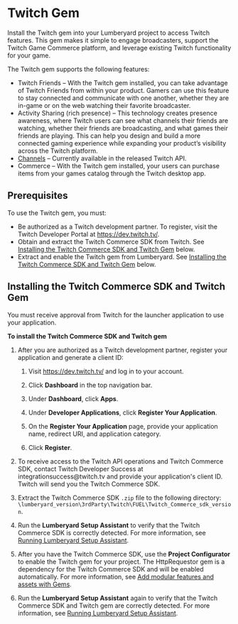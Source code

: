 # Twitch Gem<a name="gems-system-gem-twitch"></a>

Install the Twitch gem into your Lumberyard project to access Twitch features\. This gem makes it simple to engage broadcasters, support the Twitch Game Commerce platform, and leverage existing Twitch functionality for your game\.

The Twitch gem supports the following features:
+ Twitch Friends – With the Twitch gem installed, you can take advantage of Twitch Friends from within your product\. Gamers can use this feature to stay connected and communicate with one another, whether they are in\-game or on the web watching their favorite broadcaster\. 
+ Activity Sharing \(rich presence\) – This technology creates presence awareness, where Twitch users can see what channels their friends are watching, whether their friends are broadcasting, and what games their friends are playing\. This can help you design and build a more connected gaming experience while expanding your product’s visibility across the Twitch platform\. 
+ [Channels](https://dev.twitch.tv/docs/v5/reference/channels/) – Currently available in the released Twitch API\.
+ Commerce – With the Twitch gem installed, your users can purchase items from your games catalog through the Twitch desktop app\.

## Prerequisites<a name="gems-system-gem-twitch-prerequisites"></a>

To use the Twitch gem, you must:
+ Be authorized as a Twitch development partner\. To register, visit the Twitch Developer Portal at [https://dev\.twitch\.tv/](https://dev.twitch.tv/)\.
+ Obtain and extract the Twitch Commerce SDK from Twitch\. See [Installing the Twitch Commerce SDK and Twitch Gem](#gems-system-gem-twitch-install-sdk-gem) below\.
+ Extract and enable the Twitch gem from Lumberyard\. See [Installing the Twitch Commerce SDK and Twitch Gem](#gems-system-gem-twitch-install-sdk-gem) below\.

## Installing the Twitch Commerce SDK and Twitch Gem<a name="gems-system-gem-twitch-install-sdk-gem"></a>

You must receive approval from Twitch for the launcher application to use your application\.

**To install the Twitch Commerce SDK and Twitch gem**

1. After you are authorized as a Twitch development partner, register your application and generate a client ID:

   1. Visit [https://dev\.twitch\.tv/](https://dev.twitch.tv/) and log in to your account\.

   1. Click **Dashboard** in the top navigation bar\.

   1. Under **Dashboard**, click **Apps**\.

   1. Under **Developer Applications**, click **Register Your Application**\.

   1. On the **Register Your Application** page, provide your application name, redirect URI, and application category\.

   1. Click **Register**\.

1. To receive access to the Twitch API operations and Twitch Commerce SDK, contact Twitch Developer Success at integrationsuccess@twitch\.tv and provide your application's client ID\. Twitch will send you the Twitch Commerce SDK\.

1. Extract the Twitch Commerce SDK `.zip` file to the following directory: `\lumberyard_version\3rdParty\Twitch\FUEL\Twitch_Commerce_sdk_version`\.

1. Run the **Lumberyard Setup Assistant** to verify that the Twitch Commerce SDK is correctly detected\. For more information, see [Running Lumberyard Setup Assistant](lumberyard-launcher-using.md)\.

1. After you have the Twitch Commerce SDK, use the **Project Configurator** to enable the Twitch gem for your project\. The HttpRequestor gem is a dependency for the Twitch Commerce SDK and will be enabled automatically\. For more information, see [Add modular features and assets with Gems](gems-system-gems.md)\.

1. Run the **Lumberyard Setup Assistant** again to verify that the Twitch Commerce SDK and Twitch gem are correctly detected\. For more information, see [Running Lumberyard Setup Assistant](lumberyard-launcher-using.md)\.